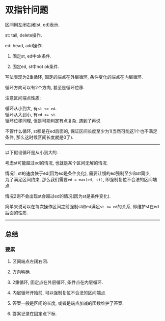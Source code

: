 # 双指针问题

区间用左闭右闭[st, ed]表示.

st: tail, delete操作.

ed: head, add操作.

1. 固定st, ed中ok条件.

2. 固定ed, st中not ok条件.

写法表现为2重循环, 固定的端点在外层循环, 条件变化的端点在内层循环.

循环方向可以有2个方向, 甚至是循环位移.

注意区间端点性质:

循环从小到大, 有`st <= ed`.  
循环从大到小, 有`ed <= st`.  
循环位移同理, 但是可能判定有点复杂, 遇到了再说.

不管什么循环, st都是在ed后面的, 保证区间长度至少为1(当然可能这1个也不满足条件, 那么这时候区间长度就是0了).

---

以下假设循环是从小到大的.

考虑st可能超过ed的情况, 也就是某个区间无解的情况.

情况1, st的速度快于ed(因为ed是条件变化), 需要让慢的ed强制至少和st同步,  
为了满足区间约束, 那么我们需要`ed = max(ed, st)`, 即强制复位不合法的区间端点.

情况2则不会出现st会超过ed的情况(因为st是条件变化).

简单来说可以在每次操作区间之前强制st和ed满足`st <= ed`的关系, 即维护st在ed后面的性质.

---

## 总结

### 要素

1. 区间端点左闭右闭.

2. 方向明确.

3. 2重循环, 固定点在外层循环, 条件点在内层循环.

4. 内层循环开始前, 可以强制复位不合法的区间端点.

5. 答案一般是区间的长度, 或者是端点加减的函数维护了答案.

6. 答案记录在固定点下标.
